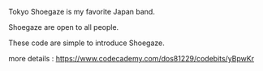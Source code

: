 Tokyo Shoegaze is my favorite Japan band.

Shoegaze are open to all people.

These code are simple to introduce Shoegaze.


more details :
https://www.codecademy.com/dos81229/codebits/yBpwKr

